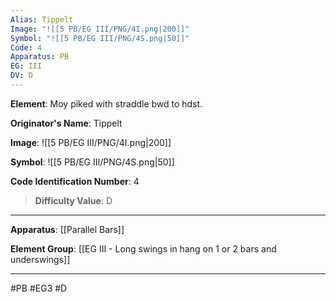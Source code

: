 ```yaml
---
Alias: Tippelt
Image: "![[5 PB/EG III/PNG/4I.png|200]]"
Symbol: "![[5 PB/EG III/PNG/4S.png|50]]"
Code: 4
Apparatus: PB
EG: III
DV: D
---
```

**Element**: Moy piked with straddle bwd to hdst.

**Originator's Name**: Tippelt

**Image**:
![[5 PB/EG III/PNG/4I.png|200]]

**Symbol**:
![[5 PB/EG III/PNG/4S.png|50]]

**Code Identification Number**: 4

>**Difficulty Value**: D

___
**Apparatus**: [[Parallel Bars]]

**Element Group**: [[EG III - Long swings in hang on 1 or 2 bars and underswings]]
___
#PB #EG3 #D
